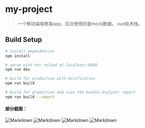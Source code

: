 # my-project

> 一个移动端电商类app，后台使用的是mock数据。
vue技术栈。

## Build Setup

``` bash
# install dependencies
npm install

# serve with hot reload at localhost:8080
npm run dev

# build for production with minification
npm run build

# build for production and view the bundle analyzer report
npm run build --report
```
#### 部分截图：
![Markdown](http://i4.bvimg.com/605680/4794649857cbbb18.png)
![Markdown](http://i4.bvimg.com/605680/52ada7c702250725.jpg)
![Markdown](http://i4.bvimg.com/605680/306dab66392d8fb8.png)
![Markdown](http://i4.bvimg.com/605680/6952023c120862c9.png)


